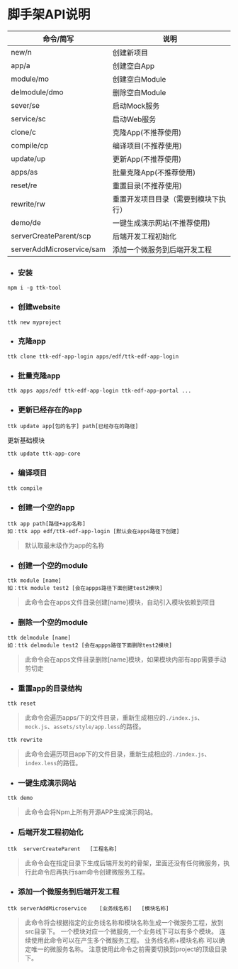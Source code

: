 # 脚手架API说明


命令/简写 | 说明
---|---
new/n | 创建新项目
app/a | 创建空白App
module/mo | 创建空白Module
delmodule/dmo | 删除空白Module
sever/se | 启动Mock服务
service/sc | 启动Web服务
clone/c |       克隆App(不推荐使用)
compile/cp|     编译项目(不推荐使用)
update/up |     更新App(不推荐使用)
apps/as    |    批量克隆App(不推荐使用)
reset/re   |    重置目录(不推荐使用)
rewrite/rw 	|   重置开发项目目录（需要到模块下执行）
demo/de     |   一键生成演示网站(不推荐使用)
serverCreateParent/scp|后端开发工程初始化
serverAddMicroservice/sam|添加一个微服务到后端开发工程

- ### 安装
```
npm i -g ttk-tool
```
- ### 创建website


```
ttk new myproject 
```

- ### 克隆app

```
ttk clone ttk-edf-app-login apps/edf/ttk-edf-app-login
```

- ### 批量克隆app

```
ttk apps apps/edf ttk-edf-app-login ttk-edf-app-portal ...
```

- ### 更新已经存在的app 

```
ttk update app[包的名字] path[已经存在的路径]
```

更新基础模块
```
ttk update ttk-app-core
```
- ### 编译项目

```
ttk compile
```

- ### 创建一个空的app
```
ttk app path[路径+app名称]
如：ttk app edf/ttk-edf-app-login [默认会在apps路径下创建]
```
> 默认取最末级作为app的名称

- ### 创建一个空的module
```
ttk module [name]
如：ttk module test2 [会在appps路径下面创建test2模块]
```
>此命令会在apps文件目录创建[name]模块，自动引入模块依赖到项目

- ### 删除一个空的module
```
ttk delmodule [name]
如：ttk delmodule test2 [会在appps路径下面删除test2模块]
```
>此命令会在apps文件目录删除[name]模块，如果模块内部有app需要手动剪切走

- ### 重置app的目录结构
```
ttk reset
```
>此命令会遍历apps/下的文件目录，重新生成相应的`./index.js`、`mock.js`、`assets/style/app.less`的路径。

```
ttk rewrite
```
>此命令会遍历项目app下的文件目录，重新生成相应的`./index.js`、`index.less`的路径。

- ### 一键生成演示网站
```
ttk demo
```
>此命令会将Npm上所有开源APP生成演示网站。

- ### 后端开发工程初始化
```
ttk  serverCreateParent   [工程名称]
```
>此命令会在指定目录下生成后端开发的的骨架，里面还没有任何微服务，执行此命令后再执行sam命令创建微服务工程。
- ### 添加一个微服务到后端开发工程
```
ttk serverAddMicroservice    [业务线名称]   [模块名称]
```
>此命令将会根据指定的业务线名称和模块名称生成一个微服务工程，放到 src目录下。
一个模块对应一个微服务,一个业务线下可以有多个模块。
连续使用此命令可以在产生多个微服务工程。
业务线名称+模块名称 可以确定唯一的微服务名称。
注意使用此命令之前需要切换到project的顶级目录下。
